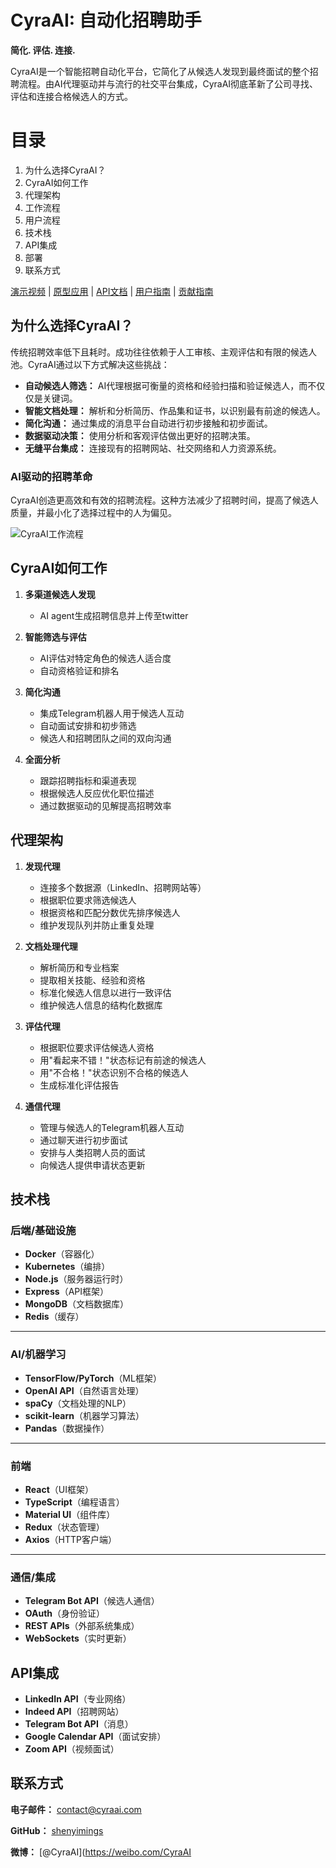 # CyraAI: 自动化招聘助手

**简化. 评估. 连接.**

CyraAI是一个智能招聘自动化平台，它简化了从候选人发现到最终面试的整个招聘流程。由AI代理驱动并与流行的社交平台集成，CyraAI彻底革新了公司寻找、评估和连接合格候选人的方式。

# 目录

1. 为什么选择CyraAI？
2. CyraAI如何工作
3. 代理架构
4. 工作流程
5. 用户流程
6. 技术栈
7. API集成
8. 部署
9. 联系方式

[演示视频](#) | [原型应用](#) | [API文档](#) | [用户指南](#) | [贡献指南](#)

## 为什么选择CyraAI？

传统招聘效率低下且耗时。成功往往依赖于人工审核、主观评估和有限的候选人池。CyraAI通过以下方式解决这些挑战：

- **自动候选人筛选：** AI代理根据可衡量的资格和经验扫描和验证候选人，而不仅仅是关键词。
- **智能文档处理：** 解析和分析简历、作品集和证书，以识别最有前途的候选人。
- **简化沟通：** 通过集成的消息平台自动进行初步接触和初步面试。
- **数据驱动决策：** 使用分析和客观评估做出更好的招聘决策。
- **无缝平台集成：** 连接现有的招聘网站、社交网络和人力资源系统。

### AI驱动的招聘革命

CyraAI创造更高效和有效的招聘流程。这种方法减少了招聘时间，提高了候选人质量，并最小化了选择过程中的人为偏见。

![CyraAI工作流程](https://github.com/user-attachments/assets/cyra-workflow.png)

## CyraAI如何工作

1. **多渠道候选人发现**
   - AI agent生成招聘信息并上传至twitter

2. **智能筛选与评估**
   - AI评估对特定角色的候选人适合度
   - 自动资格验证和排名

3. **简化沟通**
   - 集成Telegram机器人用于候选人互动
   - 自动面试安排和初步筛选
   - 候选人和招聘团队之间的双向沟通

4. **全面分析**
   - 跟踪招聘指标和渠道表现
   - 根据候选人反应优化职位描述
   - 通过数据驱动的见解提高招聘效率

## 代理架构

1. **发现代理**
   - 连接多个数据源（LinkedIn、招聘网站等）
   - 根据职位要求筛选候选人
   - 根据资格和匹配分数优先排序候选人
   - 维护发现队列并防止重复处理

2. **文档处理代理**
   - 解析简历和专业档案
   - 提取相关技能、经验和资格
   - 标准化候选人信息以进行一致评估
   - 维护候选人信息的结构化数据库

3. **评估代理**
   - 根据职位要求评估候选人资格
   - 用"看起来不错！"状态标记有前途的候选人
   - 用"不合格！"状态识别不合格的候选人
   - 生成标准化评估报告

4. **通信代理**
   - 管理与候选人的Telegram机器人互动
   - 通过聊天进行初步面试
   - 安排与人类招聘人员的面试
   - 向候选人提供申请状态更新

## 技术栈

### 后端/基础设施

   - **Docker**（容器化）
   - **Kubernetes**（编排）
   - **Node.js**（服务器运行时）
   - **Express**（API框架）
   - **MongoDB**（文档数据库）
   - **Redis**（缓存）

---

### AI/机器学习

   - **TensorFlow/PyTorch**（ML框架）
   - **OpenAI API**（自然语言处理）
   - **spaCy**（文档处理的NLP）
   - **scikit-learn**（机器学习算法）
   - **Pandas**（数据操作）

---

### 前端

   - **React**（UI框架）
   - **TypeScript**（编程语言）
   - **Material UI**（组件库）
   - **Redux**（状态管理）
   - **Axios**（HTTP客户端）

---

### 通信/集成

   - **Telegram Bot API**（候选人通信）
   - **OAuth**（身份验证）
   - **REST APIs**（外部系统集成）
   - **WebSockets**（实时更新）

## API集成

   - **LinkedIn API**（专业网络）
   - **Indeed API**（招聘网站）
   - **Telegram Bot API**（消息）
   - **Google Calendar API**（面试安排）
   - **Zoom API**（视频面试）

## 联系方式

**电子邮件：** contact@cyraai.com

**GitHub：** [shenyimings](https://github.com/shenyimings)

**微博：** [@CyraAI](https://weibo.com/CyraAI

